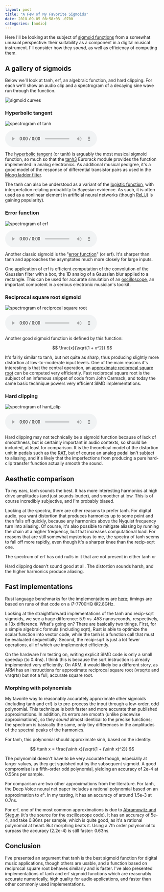```yaml
---
layout: post
title: "A Few of My Favorite Sigmoids"
date: 2018-09-05 08:58:03 -0700
categories: [audio]
---
```


<script type="text/x-mathjax-config">
	MathJax.Hub.Config({
		tex2jax: {
			inlineMath: [['$', '$']]
		}
	});
</script>
<script src="https://cdnjs.cloudflare.com/ajax/libs/mathjax/2.7.0/MathJax.js?config=TeX-AMS-MML_HTMLorMML" type="text/javascript"></script>

Here I'll be looking at the subject of [sigmoid functions](https://en.wikipedia.org/wiki/Sigmoid_function) from a somewhat unusual perspective: their suitability as a component in a digital musical instrument. I'll consider how they _sound,_ as well as efficiency of computing them.

## A gallery of sigmoids

Below we'll look at tanh, erf, an algebraic function, and hard clipping. For each we'll show an audio clip and a spectrogram of a decaying sine wave run through the function.

![sigmoid curves](https://raphlinus.github.io/assets/sigmoids.png)

### Hyperbolic tangent

![spectrogram of tanh](https://raphlinus.github.io/assets/sigmoid_tanh.png)

<audio controls src="/assets/sigmoid_tanh.ogg">
Your browser does not support the &lt;audio&gt; element. Upgrade to Internet Explorer 11 or better.
</audio>

The [hyperbolic tangent](http://mathworld.wolfram.com/HyperbolicTangent.html) (or tanh) is arguably the most musical sigmoid function, so much so that the [tanh3](http://www.instruo.media/tanh3) Eurorack module provides the function implemented in analog electronics. As additional musical pedigree, it's a good model of the response of differential transistor pairs as used in the [Moog ladder filter](http://sdiy.org/destrukto/notes/moog_ladder_tf.pdf).

The tanh can also be understood as a variant of the [logistic function](https://en.wikipedia.org/wiki/Logistic_function), with interpretation relating probability to Bayesian evidence. As such, it is often used as a nonlinear element in artificial neural networks (though [ReLU](<https://en.wikipedia.org/wiki/Rectifier_(neural_networks)>)) is gaining popularity).

### Error function

![spectrogram of erf](https://raphlinus.github.io/assets/sigmoid_erf.png)

<audio controls src="/assets/sigmoid_erf.ogg">
Your browser does not support the &lt;audio&gt; element. Upgrade to Internet Explorer 11 or better.
</audio>

Another classic sigmoid is the "[error function](http://mathworld.wolfram.com/Erf.html)" (or erf). It's sharper than tanh and approaches the asymptotes much more closely for large inputs.

One application of erf is efficient computation of the convolution of the Gaussian filter with a box, the 1D analog of a Gaussian blur applied to a rectangle. This can be used for accurate simulation of an [oscilloscope](http://m1el.github.io/woscope-how/index.html), an important compotent in a serious electronic musician's toolkit.

### Reciprocal square root sigmoid

![spectrogram of reciprocal square root](https://raphlinus.github.io/assets/sigmoid_rsqrt.png)

<audio controls src="/assets/sigmoid_rsqrt.ogg">
Your browser does not support the &lt;audio&gt; element. Upgrade to Internet Explorer 11 or better.
</audio>

Another good sigmoid function is defined by this function:

$$
\frac{x}{\sqrt{1 + x^2}}
$$

It's fairly similar to tanh, but not quite as sharp, thus producing slightly more distortion at low-to-moderate input levels. One of the main reasons it's interesting is that the central operation, an [approximate reciprocal square root](https://en.wikipedia.org/wiki/Fast_inverse_square_root) can be computed very efficiently. Fast reciprocal square root is the subject of an infamous snippet of code from John Carmack, and today the same basic technique powers very efficient SIMD implementations.

### Hard clipping

![spectrogram of hard_clip](https://raphlinus.github.io/assets/sigmoid_hard_clip.png)

<audio controls src="/assets/sigmoid_hard_clip.ogg">
Your browser does not support the &lt;audio&gt; element. Upgrade to Internet Explorer 11 or better.
</audio>

Hard clipping may not technically be a sigmoid function because of lack of smoothness, but is certainly important in audio contexts, so should be included, at least for comparison. It is the theoretical model of the distortion unit in pedals such as the [RAT](https://en.wikipedia.org/wiki/Pro_Co_RAT), but of course an analog pedal isn't subject to aliasing, and it's likely that the imperfections from producing a pure hard-clip transfer function actually smooth the sound.

## Aesthetic comparison

To my ears, tanh sounds the best. It has more interesting harmonics at high drive amplitudes (and just sounds louder), and smoother at low. This is of course incredibly subjective, and I'm probably biased.

Looking at the spectra, there are other reasons to prefer tanh. For digital audio, you want distortion that produces harmonics up to some point and then falls off quickly, because any harmonics above the Nyquist frequency turn into aliasing. Of course, it's also possible to mitigate aliasing by running the chain at a higher frequency, but that increases computational load. For reasons that are still somewhat mysterious to me, the spectra of tanh seems to fall off more rapidly, even though it's a sharper knee than the recip-sqrt one.

The spectrum of erf has odd nulls in it that are not present in either tanh or

Hard clipping doesn't sound good at all. The distortion sounds harsh, and the higher harmonics produce aliasing.

## Fast implementations

Rust language benchmarks for the implementations are [here](https://github.com/raphlinus/synthesizer-io/blob/master/synthesizer-io-core/benches/sigmoid.rs); timings are based on runs of that code on a i7-7700HQ @2.8GHz.

Looking at the straightforward implementations of the tanh and recip-sqrt sigmoids, we see a huge difference: 5.9 vs .453 nanoseconds, respectively, a 13x difference. What's going on? There are basically two things. First, for a simple algebraic formula (including sqrt), Rust is able to optimize the scalar function into vector code, while the tanh is a function call that must be evaluated sequentially. Second, the recip-sqrt is just a lot fewer operations, all of which are implemented efficiently.

On the hardware I'm testing on, writing explicit SIMD code is only a small speedup (to 0.4ns). I think this is because the sqrt instruction is already implemented very efficiently. On ARM, it would likely be a different story, as ARM has an instructions for approximate reciprocal square root (vrsqrte and vrsqrts) but not a full, accurate square root.

### Morphing with polynomials

My favorite way to reasonably accurately approximate other sigmoids (including tanh and erf) is to pre-process the input through a low-order, odd polynomial. This technique is both faster and more accurate than published approximations. In addition, its errors are smooth (unlike piecewise approximations), so they _sound_ almost identical to the precise functions; the spectrum is basically the same, only tiny differences in the amplitudes of the spectral peaks of the harmonics.

For tanh, this polynomial should approximate sinh, based on the identity:

$$
\tanh x = \frac{\sinh x}{\sqrt{1 + (\sinh x)^2}}
$$

The polynomial doesn't have to be very accurate though, especially at larger values, as they get squished out by the subsequent sigmoid. A good compromise is a fifth-order odd polynomial, yielding an accuracy of 2e-4 at 0.55ns per sample.

For comparison are two other approximations from the literature. For tanh, the [Deep Voice](https://arxiv.org/pdf/1702.07825.pdf) neural net paper includes a rational polynomial based on an approximation to $e^x$. In my testing, it has an accuracy of around 1.5e-3 at 0.7ns.

For erf, one of the most common approximations is due to [Abramowitz and Stegun](https://en.wikipedia.org/wiki/Abramowitz_and_Stegun) (it's the source for the oscilloscope code). It has an accuracy of 5e-4, and take 0.86ns per sample, which is quite good, as it's a rational polynomial at heart. But morphing beats it. Using a 7th order polynomial to surpass the accuracy (2.2e-4) is still faster: 0.63ns.

## Conclusion

I've presented an argument that tanh is the best sigmoid function for digital music applications, though others are usable, and a function based on reciprocal square root behaves similarly and is faster. I've also presented implementations of tanh and erf sigmoid functions which are reasonably accurate numerically, high quality for audio applications, and faster than other commonly used implementations.
